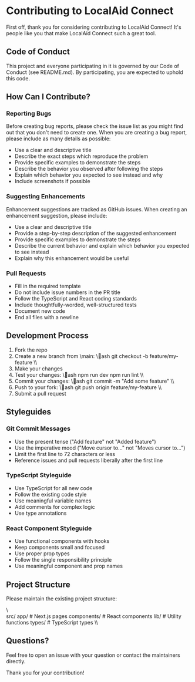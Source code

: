 ﻿# Contributing to LocalAid Connect

First off, thank you for considering contributing to LocalAid Connect! It's people like you that make LocalAid Connect such a great tool.

## Code of Conduct

This project and everyone participating in it is governed by our Code of Conduct (see README.md). By participating, you are expected to uphold this code.

## How Can I Contribute?

### Reporting Bugs

Before creating bug reports, please check the issue list as you might find out that you don't need to create one. When you are creating a bug report, please include as many details as possible:

* Use a clear and descriptive title
* Describe the exact steps which reproduce the problem
* Provide specific examples to demonstrate the steps
* Describe the behavior you observed after following the steps
* Explain which behavior you expected to see instead and why
* Include screenshots if possible

### Suggesting Enhancements

Enhancement suggestions are tracked as GitHub issues. When creating an enhancement suggestion, please include:

* Use a clear and descriptive title
* Provide a step-by-step description of the suggested enhancement
* Provide specific examples to demonstrate the steps
* Describe the current behavior and explain which behavior you expected to see instead
* Explain why this enhancement would be useful

### Pull Requests

* Fill in the required template
* Do not include issue numbers in the PR title
* Follow the TypeScript and React coding standards
* Include thoughtfully-worded, well-structured tests
* Document new code
* End all files with a newline

## Development Process

1. Fork the repo
2. Create a new branch from \main\:
   \\\ash
   git checkout -b feature/my-feature
   \\\
3. Make your changes
4. Test your changes:
   \\\ash
   npm run dev
   npm run lint
   \\\
5. Commit your changes:
   \\\ash
   git commit -m "Add some feature"
   \\\
6. Push to your fork:
   \\\ash
   git push origin feature/my-feature
   \\\
7. Submit a pull request

## Styleguides

### Git Commit Messages

* Use the present tense ("Add feature" not "Added feature")
* Use the imperative mood ("Move cursor to..." not "Moves cursor to...")
* Limit the first line to 72 characters or less
* Reference issues and pull requests liberally after the first line

### TypeScript Styleguide

* Use TypeScript for all new code
* Follow the existing code style
* Use meaningful variable names
* Add comments for complex logic
* Use type annotations

### React Component Styleguide

* Use functional components with hooks
* Keep components small and focused
* Use proper prop types
* Follow the single responsibility principle
* Use meaningful component and prop names

## Project Structure

Please maintain the existing project structure:

\\\
src/
 app/          # Next.js pages
 components/   # React components
 lib/          # Utility functions
 types/        # TypeScript types
\\\

## Questions?

Feel free to open an issue with your question or contact the maintainers directly.

Thank you for your contribution! 
